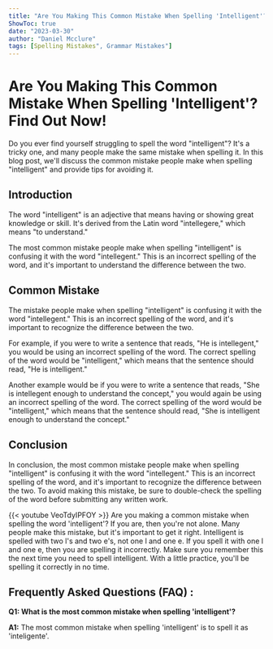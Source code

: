 ```yaml
---
title: "Are You Making This Common Mistake When Spelling 'Intelligent'? Find Out Now!"
ShowToc: true 
date: "2023-03-30"
author: "Daniel Mcclure" 
tags: [Spelling Mistakes", Grammar Mistakes"]
---
```

# Are You Making This Common Mistake When Spelling 'Intelligent'? Find Out Now!

Do you ever find yourself struggling to spell the word "intelligent"? It's a tricky one, and many people make the same mistake when spelling it. In this blog post, we'll discuss the common mistake people make when spelling "intelligent" and provide tips for avoiding it. 

## Introduction 

The word "intelligent" is an adjective that means having or showing great knowledge or skill. It's derived from the Latin word "intellegere," which means "to understand." 

The most common mistake people make when spelling "intelligent" is confusing it with the word "intellegent." This is an incorrect spelling of the word, and it's important to understand the difference between the two. 

## Common Mistake 

The mistake people make when spelling "intelligent" is confusing it with the word "intellegent." This is an incorrect spelling of the word, and it's important to recognize the difference between the two. 

For example, if you were to write a sentence that reads, "He is intellegent," you would be using an incorrect spelling of the word. The correct spelling of the word would be "intelligent," which means that the sentence should read, "He is intelligent." 

Another example would be if you were to write a sentence that reads, "She is intellegent enough to understand the concept," you would again be using an incorrect spelling of the word. The correct spelling of the word would be "intelligent," which means that the sentence should read, "She is intelligent enough to understand the concept." 

## Conclusion 

In conclusion, the most common mistake people make when spelling "intelligent" is confusing it with the word "intellegent." This is an incorrect spelling of the word, and it's important to recognize the difference between the two. To avoid making this mistake, be sure to double-check the spelling of the word before submitting any written work.

{{< youtube VeoTdyIPFOY >}} 
Are you making a common mistake when spelling the word 'intelligent'? If you are, then you're not alone. Many people make this mistake, but it's important to get it right. Intelligent is spelled with two l's and two e's, not one l and one e. If you spell it with one l and one e, then you are spelling it incorrectly. Make sure you remember this the next time you need to spell intelligent. With a little practice, you'll be spelling it correctly in no time.

## Frequently Asked Questions (FAQ) :
**Q1: What is the most common mistake when spelling 'intelligent'?**

**A1:** The most common mistake when spelling 'intelligent' is to spell it as 'inteligente'.






